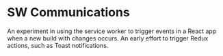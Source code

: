 # SW Communications

An experiment in using the service worker to trigger events in a React app when a new build with changes occurs. An early effort to trigger Redux actions, such as Toast notifications. 